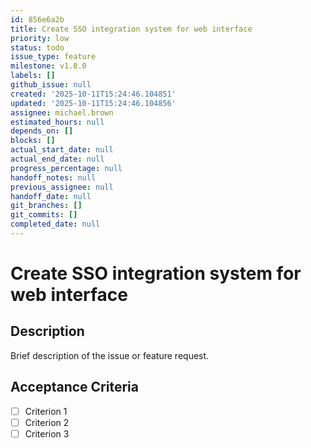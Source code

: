 ```yaml
---
id: 856e6a2b
title: Create SSO integration system for web interface
priority: low
status: todo
issue_type: feature
milestone: v1.8.0
labels: []
github_issue: null
created: '2025-10-11T15:24:46.104851'
updated: '2025-10-11T15:24:46.104856'
assignee: michael.brown
estimated_hours: null
depends_on: []
blocks: []
actual_start_date: null
actual_end_date: null
progress_percentage: null
handoff_notes: null
previous_assignee: null
handoff_date: null
git_branches: []
git_commits: []
completed_date: null
---
```


# Create SSO integration system for web interface

## Description

Brief description of the issue or feature request.

## Acceptance Criteria

- [ ] Criterion 1
- [ ] Criterion 2
- [ ] Criterion 3